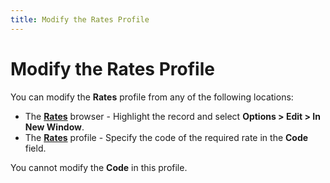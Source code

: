 ```yaml
---
title: Modify the Rates Profile
---
```


# Modify the Rates Profile


You can modify the **Rates** profile  from any of the following locations:

- The [**Rates**]({{site.sc_baseurl}}/options/everest-freight-estimator/rates/the_rates_browser.html) browser - Highlight the record  and select **Options &gt; Edit &gt; In 
 New Window**.
- The [**Rates**]({{site.sc_baseurl}}/options/everest-freight-estimator/rates/freight_rates_profile.html) profile - Specify the code  of the required rate in the **Code**  field.



You cannot modify the **Code** in  this profile.
